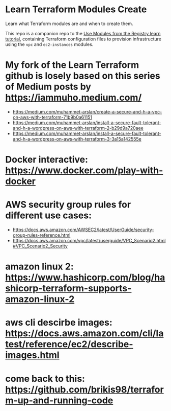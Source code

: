 # Learn Terraform Modules Create

Learn what Terraform modules are and when to create them.

This repo is a companion repo to the [Use Modules from the Registry learn tutorial](https://learn.hashicorp.com/tutorials/terraform/module-use?in=terraform/modules), containing Terraform configuration files to provision infrastructure using the `vpc` and `ec2-instances` modules.

# My fork of the Learn Terraform github is losely based on this series of Medium posts by https://iammuho.medium.com/
  - https://medium.com/muhammet-arslan/create-a-secure-and-h-a-vpc-on-aws-with-terraform-71b9b0a61151
  - https://medium.com/muhammet-arslan/install-a-secure-fault-tolerant-and-h-a-wordpress-on-aws-with-terraform-2-b29d9a720aee
  - https://medium.com/muhammet-arslan/install-a-secure-fault-tolerant-and-h-a-wordpress-on-aws-with-terraform-3-3a15a142555e
  
# Docker interactive: https://www.docker.com/play-with-docker
# AWS security group rules for different use cases: 

- https://docs.aws.amazon.com/AWSEC2/latest/UserGuide/security-group-rules-reference.html
- https://docs.aws.amazon.com/vpc/latest/userguide/VPC_Scenario2.html#VPC_Scenario2_Security

# amazon linux 2:  https://www.hashicorp.com/blog/hashicorp-terraform-supports-amazon-linux-2
# aws cli descirbe images: https://docs.aws.amazon.com/cli/latest/reference/ec2/describe-images.html
# come back to this: https://github.com/brikis98/terraform-up-and-running-code